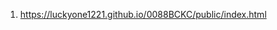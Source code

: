 <!-- https://github.com/luckyone1221/0088BCKC -->

1. <https://luckyone1221.github.io/0088BCKC/public/index.html>